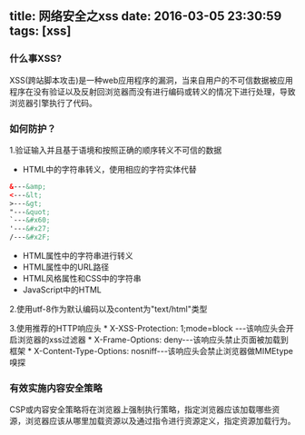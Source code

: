 title: 网络安全之xss
date: 2016-03-05 23:30:59
tags: [xss]
---

### 什么事XSS?

XSS(跨站脚本攻击)是一种web应用程序的漏洞，当来自用户的不可信数据被应用程序在没有验证以及反射回浏览器而没有进行编码或转义的情况下进行处理，导致浏览器引擎执行了代码。

### 如何防护？

1.验证输入并且基于语境和按照正确的顺序转义不可信的数据

* HTML中的字符串转义，使用相应的字符实体代替

```html
&---&amp;
<---&lt;
>---&gt;
"---&quot;
`---&#x60;
'---&#x27;
/---&#x2F;
```

* HTML属性中的字符串进行转义
* HTML属性中的URL路径
* HTML风格属性和CSS中的字符串
* JavaScript中的HTML

2.使用utf-8作为默认编码以及content为"text/html"类型

3.使用推荐的HTTP响应头
	* X-XSS-Protection: 1;mode=block ---该响应头会开启浏览器的xss过滤器
	* X-Frame-Options: deny---该响应头禁止页面被加载到框架
	* X-Content-Type-Options: nosniff---该响应头会禁止浏览器做MIMEtype嗅探


### 有效实施内容安全策略

CSP或内容安全策略将在浏览器上强制执行策略，指定浏览器应该加载哪些资源，浏览器应该从哪里加载资源以及通过指令进行资源定义，指定资源加载行为。
